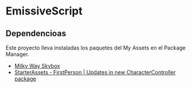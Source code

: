 # EmissiveScript

## Dependencioas

Este proyecto lleva instaladas los paquetes del My Assets en el Package  Manager.

- [Milky Way Skybox](https://assetstore.unity.com/packages/2d/textures-materials/milky-way-skybox-94001) 
- [StarterAssets - FirstPerson | Updates in new CharacterController package](https://assetstore.unity.com/packages/essentials/starterassets-firstperson-updates-in-new-charactercontroller-pac-196525) 
